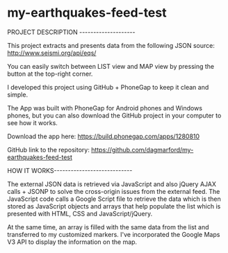 # my-earthquakes-feed-test

PROJECT DESCRIPTION --------------------

This project extracts and presents data from the following JSON source: http://www.seismi.org/api/eqs/  

You can easily switch between LIST view and MAP view by pressing the button at the top-right corner.

I developed this project using GitHub + PhoneGap to keep it clean and simple. 

The App was built with PhoneGap for Android phones and Windows phones, but you can also download the GitHub project in your computer to see how it works. 

Download the app here: https://build.phonegap.com/apps/1280810

GitHub link to the repository: https://github.com/dagmarford/my-earthquakes-feed-test


HOW IT WORKS----------------------------

The external JSON data is retrieved via JavaScript and also jQuery AJAX calls + JSONP to solve the cross-origin issues from the external feed. The JavaScript code calls a Google Script file to retrieve the data which is then stored as JavaScript objects and arrays that help populate the list which is presented with HTML, CSS and JavaScript/jQuery.

At the same time, an array is filled with the same data from the list and transferred to my customized markers. I've incorporated the Google Maps V3 API to display the information on the map. 
